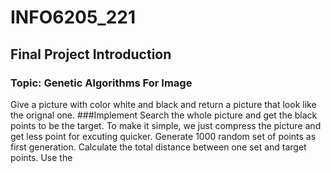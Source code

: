 # INFO6205_221
## Final Project Introduction
### Topic: Genetic Algorithms For Image
  Give a picture with color white and black and return a picture that look like the orignal one.
###Implement
  Search the whole picture and get the black points to be the target.
  To make it simple, we just compress the picture and get less point for excuting quicker.
  Generate 1000 random set of points as first generation.
  Calculate the total distance between one set and target points.
  Use the

